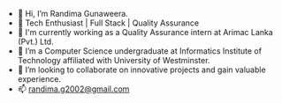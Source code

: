 - 👋 Hi, I’m Randima Gunaweera.
- 👀 Tech Enthusiast | Full Stack | Quality Assurance
- 🌱 I'm currently working as a Quality Assurance intern at Arimac Lanka (Pvt.) Ltd. 
- 🌱 I’m a Computer Science undergraduate at Informatics Institute of Technology affiliated with University of Westminster.
- 💞️ I’m looking to collaborate on innovative projects and gain valuable experience.
- 📫 randima.g2002@gmail.com

<!---
RGunaweera/RGunaweera is a ✨ special ✨ repository because its `README.md` (this file) appears on your GitHub profile.
You can click the Preview link to take a look at your changes.
--->
